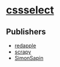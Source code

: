 # [cssselect](https://pypi.org/project/cssselect)



## Publishers
- [redapple](https://pypi.org/user/redapple)
- [scrapy](https://pypi.org/user/scrapy)
- [SimonSapin](https://pypi.org/user/SimonSapin)

